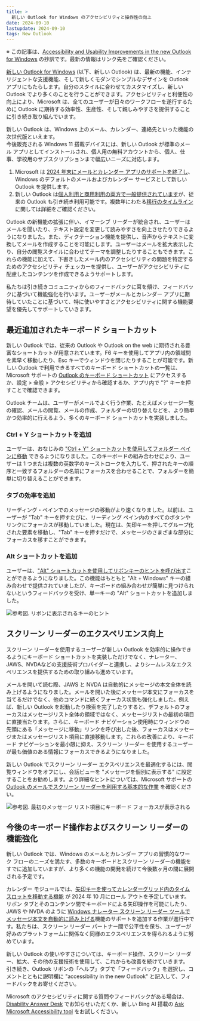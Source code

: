 ```yaml
---
title: >
  新しい Outlook for Windows のアクセシビリティと操作性の向上
date: 2024-09-10
lastupdate: 2024-09-10
tags: New Outlook
---
```


※ この記事は、[Accessibility and Usability Improvements in the new Outlook for Windows](https://techcommunity.microsoft.com/t5/outlook-blog/accessibility-and-usability-improvements-in-the-new-outlook-for/ba-p/4230111) の抄訳です。最新の情報はリンク先をご確認ください。

[新しい Outlook for Windows](https://support.microsoft.com/office/656bb8d9-5a60-49b2-a98b-ba7822bc7627) (以下、新しい Outlook) は、最新の機能、インテリジェントな支援機能、そして新しくモダンでシンプルなデザインを Outlook アプリにもたらします。自分のスタイルに合わせてカスタマイズし、新しい Outlook でより多くのことを行うことができます。アクセシビリティと利便性の向上により、Microsoft は、全てのユーザーが日々のワークフローを遂行するために Outlook に期待する効率性、生産性、そして親しみやすさを提供することに引き続き取り組んでいます。  
  
新しい Outlook は、Windows 上のメール、カレンダー、連絡先といった機能の次世代版といえます。  
今後販売される Windows 11 搭載デバイスには、新しい Outlook が標準のメール アプリとしてインストールされ、個人用の無料アカウントから、個人、仕事、学校用のサブスクリプションまで幅広いニーズに対応します。

1. Microsoft は [2024 年末にメールとカレンダー アプリのサポートを終了し](https://support.microsoft.com/office/715fc27c-e0f4-4652-9174-47faa751b199)、Windows のデフォルトのメールおよびカレンダー サービスとして新しい Outlook を提供します。  
2. 新しい Outlook は[個人利用と商用利用の両方で一般提供されています](https://techcommunity.microsoft.com/t5/outlook-blog/built-for-today-designed-for-the-future-the-new-outlook-for/ba-p/4205635)が、従来の Outlook も引き続き利用可能です。複数年にわたる[移行のタイムライン](https://learn.microsoft.com/microsoft-365-apps/outlook/get-started/guide-product-availability)に関しては詳細をご確認ください。

Outlook の新機能の拡張に伴い、イマーシブ リーダーが統合され、ユーザーはメールを聞いたり、テキスト設定を変更して読みやすさを向上させたりできるようになりました。また、ディクテーション機能を提供し、音声からテキストに変換してメールを作成することを可能にします。ユーザーはメールを拡大表示したり、自分の閲覧スタイルに合わせてテーマを調整したりすることもできます。これらの機能に加えて、下書きしたメール内のアクセシビリティの問題を特定するためのアクセシビリティ チェッカーを提供し、ユーザーがアクセシビリティに配慮したコンテンツを作成できるようサポートします。 
 
私たちは引き続きコミュニティからのフィードバックに耳を傾け、フィードバックに基づいて機能強化を行います。ユーザーがメールとカレンダー アプリに期待していたことに基づいて、特に使いやすさとアクセシビリティに関する機能要望を優先してサポートしていきます。

## 最近追加されたキーボード ショートカット
新しい Outlook では、従来の Outlook や Outlook on the web に期待される豊富なショートカットが用意されています。F6 キーを使用してアプリ内の領域間を素早く移動したり、Esc キーでウィンドウを閉じたりすることが可能です。新しい Outlook で利用できるすべてのキーボード ショートカットの一覧は、Microsoft サポートの [Outlook のキーボード ショートカット](https://support.microsoft.com/office/3cdeb221-7ae5-4c1d-8c1d-9e63216c1efd#PickTab=New_Outlook) にアクセスするか、設定 > 全般 > アクセシビリティから確認するか、アプリ内で "?" キーを押すことで確認できます。


Outlook チームは、ユーザーがメールでよく行う作業、たとえばメッセージ一覧の確認、メールの閲覧、メールの作成、フォルダーの切り替えなどを、より簡単かつ効率的に行えるよう、多くのキーボード ショートカットを実装しました。

### Ctrl + Y ショートカットを追加 
ユーザーは、おなじみの ["Ctrl + Y" ショートカットを使用してフォルダー ペインに移動](https://www.microsoft.com/microsoft-365/roadmap?rtc=1&filters=Outlook&searchterms=403108) できるようになりました。このキーボードの組み合わせにより、ユーザーは 1 つまたは複数の英数字のキーストロークを入力して、押されたキーの順序と一致するフォルダーの名前にフォーカスを合わせることで、フォルダーを簡単に切り替えることができます。 

### タブの効率を追加
リーディング・ペインでのメッセージの移動がより速くなりました。以前は、ユーザーが "Tab" キーを押すたびに、リーディング ペイン内のすべてのボタンやリンクにフォーカスが移動していました。現在は、矢印キーを押してグループ化された要素を移動し、"Tab" キーを押すだけで、メッセージのさまざまな部分にフォーカスを移すことができます。

### Alt ショートカットを追加 
ユーザーは、["Alt" ショートカットを使用してリボンキーのヒントを呼び出す](https://www.microsoft.com/microsoft-365/roadmap?rtc=1&filters=Outlook&searchterms=403109)ことができるようになりました。この機能はもともと "Alt + Windows" キーの組み合わせで提供されていましたが、キーボードの組み合わせが簡単に見つけられないというフィードバックを受け、単一キーの "Alt" ショートカットを追加しました。 

![参考図. リボンに表示されるキーのヒント](figure1.png)
<!-- *参考図) リボンに表示されるキーのヒント。* -->

## スクリーン リーダーのエクスペリエンス向上
スクリーン リーダーを使用するユーザーが新しい Outlook を効率的に操作できるようにキーボード ショートカットを実装しただけでなく、ナレーター、JAWS、NVDAなどの支援技術プロバイダーと連携し、よりシームレスなエクスペリエンスを提供するための取り組みも進めています。  
  
メールを開いて読む際、JAWS と NVDA は自動的にメッセージの本文全体を読み上げるようになりました。メールを開いた後にメッセージ本文にフォーカスを当てるだけでなく、他のコマンドに続くフォーカス状態も強化しました。例えば、新しい Outlook を起動したり検索を完了したりすると、デフォルトのフォーカスはメッセージリスト全体の領域ではなく、メッセージリストの最初の項目に直接当たります。さらに、キーボード ナビゲーション使用時にウィンドウの先頭にある「メッセージに移動」リンクを呼び出した後、フォーカスはメッセージまたはメッセージリスト項目に直接移動します。これらの改善により、キーボード ナビゲーションを最小限に抑え、スクリーン リーダー を使用するユーザーが最も価値のある情報にフォーカスできるようになりました。  
  
新しい Outlook でスクリーン リーダー エクスペリエンスを最適化するには、閲覧ウィンドウをオフにし、会話ビューを "メッセージを個別に表示する" に設定することをお勧めします。より詳細なヒントについては、Microsoft サポートの [Outlook のメールでスクリーン リーダーを利用する基本的な作業](https://support.microsoft.com/office/3fe74ea4-b512-490f-bb42-95fdeb722b9e#PickTab=WindowsNew) を確認ください。  

![参考図. 最初のメッセージ リスト項目にキーボード フォーカスが表示される](figure2.png)  
<!-- *参考図 ) 最初のメッセージ リスト項目にキーボード フォーカスが表示されている画像。* -->
  

## 今後のキーボード操作およびスクリーン リーダーの機能強化 
新しい Outlook では、Windows のメールとカレンダー アプリの習慣的なワーク フローのニーズを満たす、多数のキーボードとスクリーン リーダーの機能をすでに追加していますが、より多くの機能の開発を続けて今後数ヶ月の間に展開される予定です。
  
カレンダー モジュールでは、[矢印キーを使ってカレンダーグリッド内のタイムスロットを移動する機能](https://www.microsoft.com/microsoft-365/roadmap?rtc=1&filters=Outlook&searchterms=406947) が 2024 年 10 月にロール アウトを予定しています。リボン タブとそのコンテンツ間でキーボードによる矢印操作を可能にしたり、JAWS や NVDA のように [Windows ナレーター スクリーン リーダー ツールでメッセージ本文を自動的に読み上げる](https://www.microsoft.com/microsoft-365/roadmap?rtc=1&filters=Outlook&searchterms=413429)機能のサポートを追加する作業が進行中です。私たちは、スクリーン リーダー パートナー間で公平性を保ち、ユーザーが好みのプラットフォームに関係なく同様のエクスペリエンスを得られるように努めています。 


新しい Outlook の使いやすさについては、キーボード操作、スクリーン リーダー、拡大、その他の支援技術を使用して、これからも改善を続けていきます。 引き続き、Outlook リボンの「ヘルプ」タブで「フィードバック」を選択し、コメントとともに説明欄に "accessibility in the new Outlook" と記入して、フィードバックをお寄せください。

Microsoft のアクセシビリティに関する質問やフィードバックがある場合は、[Disability Answer Desk](https://www.microsoft.com/accessibility/disability-answer-desk) でお知らせいただくか、新しい Bing AI 搭載の [Ask Microsoft Accessibility tool](https://askma.microsoft.com/) をお試しください。 